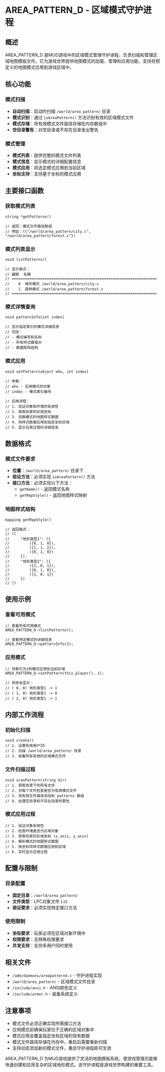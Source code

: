 # AREA_PATTERN_D - 区域模式守护进程

## 概述
AREA_PATTERN_D 是MUD游戏中的区域模式管理守护进程，负责扫描和管理区域地图模板文件。它为游戏世界提供地图模式的加载、管理和应用功能，支持将预定义的地图模式应用到游戏区域中。

## 核心功能

### 模式扫描
- **自动扫描**：启动时扫描 `/world/area_pattern/` 目录
- **模式识别**：通过 `isAreaPattern()` 方法识别有效的区域模式文件
- **模式存储**：将有效模式文件路径存储在内存数组中
- **空目录警告**：对空目录或不存在目录发出警告

### 模式管理
- **模式列表**：提供完整的模式文件列表
- **模式信息**：显示模式的详细配置信息
- **模式应用**：将选定模式应用到当前区域
- **坐标支持**：支持基于坐标的模式应用

## 主要接口函数

### 获取模式列表
```lpc
string *getPatterns()

// 返回：模式文件路径数组
// 例如：({"/world/area_pattern/city.c", "/world/area_pattern/forest.c"})
```

### 模式列表显示
```lpc
void listPatterns()

// 显示格式：
// 編號  名稱
// ==================================================================
//    0  城市模式 /world/area_pattern/city.c
//    1  森林模式 /world/area_pattern/forest.c
// ==================================================================
```

### 模式详情查询
```lpc
void patternInfo(int index)

// 显示指定索引的模式详细信息
// 包括：
// - 模式编号和名称
// - 所有样式键值对
// - 数据矩阵结构
```

### 模式应用
```lpc
void setPattern(object who, int index)

// 参数：
// who - 应用模式的对象
// index - 模式索引编号

// 应用流程：
// 1. 验证对象和环境的有效性
// 2. 获取玩家的区域坐标
// 3. 加载模式的地图样式数据
// 4. 将样式数据应用到指定坐标区域
// 5. 显示应用过程的详细信息
```

## 数据格式

### 模式文件要求
- **位置**：`/world/area_pattern/` 目录下
- **验证方法**：必须实现 `isAreaPattern()` 方法
- **接口方法**：必须实现以下方法：
  - `getName()` - 返回模式名称
  - `getMapStyle()` - 返回地图样式映射

### 地图样式结构
```lpc
mapping getMapStyle()

// 返回格式：
// ([
//     "地形类型1": ({
//         ({0, 1, 0}),
//         ({1, 1, 1}),
//         ({0, 1, 0})
//     }),
//     "地形类型2": ({
//         ({1, 0, 1}),
//         ({0, 1, 0}),
//         ({1, 0, 1})
//     })
// ])
```

## 使用示例

### 查看可用模式
```lpc
// 查看所有可用模式
AREA_PATTERN_D->listPatterns();

// 查看特定模式的详细信息
AREA_PATTERN_D->patternInfo(2);
```

### 应用模式
```lpc
// 将索引为1的模式应用到当前区域
AREA_PATTERN_D->setPattern(this_player(), 1);

// 系统会显示：
// ( 0, 0) 地形类型1 -> 1
// ( 1, 0) 地形类型1 -> 0
// ( 2, 0) 地形类型1 -> 1
```

## 内部工作流程

### 初始化扫描
```lpc
void create()
// 1. 设置有效用户ID
// 2. 扫描 /world/area_pattern/ 目录
// 3. 收集所有有效的区域模式文件
```

### 文件扫描过程
```lpc
void scanPattern(string dir)
// 1. 获取目录下的所有文件
// 2. 对每个文件检查是否为有效模式文件
// 3. 将有效文件路径添加到 patterns 数组
// 4. 处理空目录和不存在目录的警告
```

### 模式应用过程
```lpc
// 1. 验证对象有效性
// 2. 检查环境是否为区域对象
// 3. 获取玩家的区域坐标 (x_axis, y_axis)
// 4. 解析模式的地图样式数据
// 5. 按坐标将样式数据应用到区域
// 6. 实时显示应用过程
```

## 配置与限制

### 目录配置
- **固定目录**：`/world/area_pattern/`
- **文件类型**：LPC对象文件 (.c)
- **验证要求**：必须实现特定接口方法

### 使用限制
- **坐标要求**：玩家必须在区域对象环境中
- **权限要求**：无特殊权限要求
- **并发支持**：支持多用户同时使用

## 相关文件
- `/adm/daemons/areapatternd.c` - 守护进程实现
- `/world/area_pattern/` - 区域模式文件目录
- `/include/ansi.h` - ANSI颜色定义
- `/include/armor.h` - 装备系统定义

## 注意事项
- 模式文件必须正确实现所需接口方法
- 应用模式前确保玩家位于正确的区域对象中
- 模式应用会覆盖指定坐标区域的现有数据
- 模式文件路径存储在内存中，重启后需要重新扫描
- 支持动态添加新的模式文件，重启守护进程即可生效

AREA_PATTERN_D 为MUD游戏提供了灵活的地图模板系统，使游戏管理员能够快速创建和应用复杂的区域地形模式。该守护进程是游戏世界构建的重要工具。